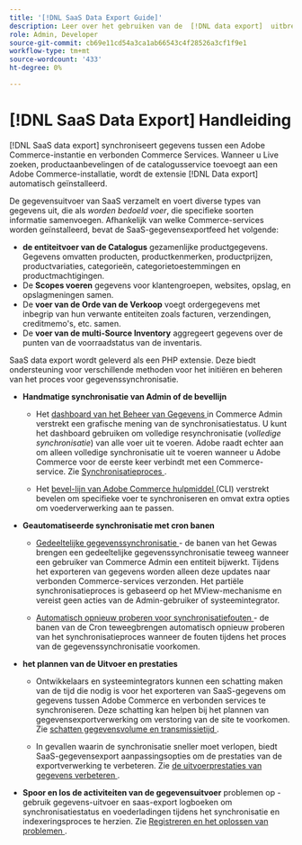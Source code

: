 ```yaml
---
title: '[!DNL SaaS Data Export Guide]'
description: Leer over het gebruiken van de  [!DNL data export]  uitbreiding voor de diensten van Adobe Commerce SaaS die gegevens tussen Adobe Commerce en de verbonden diensten van Commerce synchroniseert.
role: Admin, Developer
source-git-commit: cb69e11cd54a3ca1ab66543c4f28526a3cf1f9e1
workflow-type: tm+mt
source-wordcount: '433'
ht-degree: 0%

---
```


# [!DNL SaaS Data Export] Handleiding

[!DNL SaaS data export] synchroniseert gegevens tussen een Adobe Commerce-instantie en verbonden Commerce Services. Wanneer u Live zoeken, productaanbevelingen of de catalogusservice toevoegt aan een Adobe Commerce-installatie, wordt de extensie [!DNL Data export] automatisch geïnstalleerd.

De gegevensuitvoer van SaaS verzamelt en voert diverse types van gegevens uit, die als _worden bedoeld voer_, die specifieke soorten informatie samenvoegen. Afhankelijk van welke Commerce-services worden geïnstalleerd, bevat de SaaS-gegevensexportfeed het volgende:

- **de entiteitvoer van de Catalogus** gezamenlijke productgegevens. Gegevens omvatten producten, productkenmerken, productprijzen, productvariaties, categorieën, categorietoestemmingen en productmachtigingen.
- De **Scopes voeren** gegevens voor klantengroepen, websites, opslag, en opslagmeningen samen.
- De **voer van de Orde van de Verkoop** voegt ordergegevens met inbegrip van hun verwante entiteiten zoals facturen, verzendingen, creditmemo&#39;s, etc. samen.
- De **voer van de multi-Source Inventory** aggregeert gegevens over de punten van de voorraadstatus van de inventaris.

SaaS data export wordt geleverd als een PHP extensie. Deze biedt ondersteuning voor verschillende methoden voor het initiëren en beheren van het proces voor gegevenssynchronisatie.

- **Handmatige synchronisatie van Admin of de bevellijn**

   - Het [ dashboard van het Beheer van Gegevens ](https://experienceleague.adobe.com/nl/docs/commerce-admin/systems/data-transfer/data-dashboard) in Commerce Admin verstrekt een grafische mening van de synchronisatiestatus. U kunt het dashboard gebruiken om volledige resynchronisatie (_volledige synchronisatie_) van alle voer uit te voeren. Adobe raadt echter aan om alleen volledige synchronisatie uit te voeren wanneer u Adobe Commerce voor de eerste keer verbindt met een Commerce-service. Zie [ Synchronisatieproces ](data-synchronization.md).

   - Het [ bevel-lijn van Adobe Commerce hulpmiddel ](https://experienceleague.adobe.com/nl/docs/commerce-operations/configuration-guide/cli/config-cli) (CLI) verstrekt bevelen om specifieke voer te synchroniseren en omvat extra opties om voederverwerking aan te passen.

- **Geautomatiseerde synchronisatie met cron banen**

   - [ Gedeeltelijke gegevenssynchronisatie ](data-synchronization.md#partial-synchronization-with-cron-jobs) - de banen van het Gewas brengen een gedeeltelijke gegevenssynchronisatie teweeg wanneer een gebruiker van Commerce Admin een entiteit bijwerkt. Tijdens het exporteren van gegevens worden alleen deze updates naar verbonden Commerce-services verzonden. Het partiële synchronisatieproces is gebaseerd op het MView-mechanisme en vereist geen acties van de Admin-gebruiker of systeemintegrator.

   - [ Automatisch opnieuw proberen voor synchronisatiefouten ](data-synchronization.md#failed-items-sync-for-error-recovery) - de banen van de Cron teweegbrengen automatisch opnieuw proberen van het synchronisatieproces wanneer de fouten tijdens het proces van de gegevenssynchronisatie voorkomen.

- **het plannen van de Uitvoer en prestaties**

   - Ontwikkelaars en systeemintegrators kunnen een schatting maken van de tijd die nodig is voor het exporteren van SaaS-gegevens om gegevens tussen Adobe Commerce en verbonden services te synchroniseren. Deze schatting kan helpen bij het plannen van gegevensexportverwerking om verstoring van de site te voorkomen. Zie [ schatten gegevensvolume en transmissietijd ](estimate-data-volume-sync-time.md).

   - In gevallen waarin de synchronisatie sneller moet verlopen, biedt SaaS-gegevensexport aanpassingsopties om de prestaties van de exportverwerking te verbeteren. Zie [ de uitvoerprestaties van gegevens verbeteren ](customize-export-processing.md).

- **Spoor en los de activiteiten van de gegevensuitvoer** problemen op - gebruik gegevens-uitvoer en saas-export logboeken om synchronisatiestatus en voederladingen tijdens het synchronisatie en indexeringsproces te herzien. Zie [ Registreren en het oplossen van problemen ](troubleshooting-logging.md).
